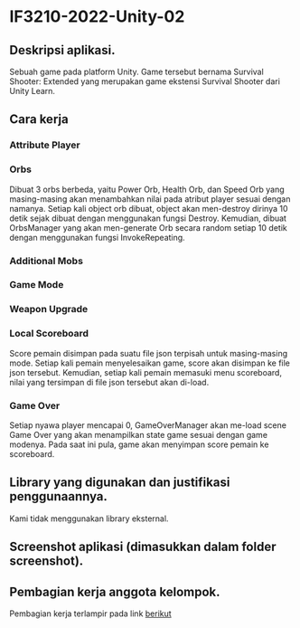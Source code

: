 # IF3210-2022-Unity-02

## Deskripsi aplikasi.
 Sebuah game pada platform Unity. Game tersebut bernama Survival Shooter: Extended yang merupakan game ekstensi Survival Shooter dari Unity Learn.

## Cara kerja
### Attribute Player
### Orbs
Dibuat 3 orbs berbeda, yaitu Power Orb, Health Orb, dan Speed Orb yang masing-masing akan menambahkan nilai pada atribut player sesuai dengan namanya. Setiap kali object orb dibuat, object akan men-destroy dirinya 10 detik sejak dibuat dengan menggunakan fungsi Destroy. Kemudian, dibuat OrbsManager yang akan men-generate Orb secara random setiap 10 detik dengan menggunakan fungsi InvokeRepeating.

### Additional Mobs
### Game Mode
### Weapon Upgrade
### Local Scoreboard
Score pemain disimpan pada suatu file json terpisah untuk masing-masing mode. Setiap kali pemain menyelesaikan game, score akan disimpan ke file json tersebut. Kemudian, setiap kali pemain memasuki menu scoreboard, nilai yang tersimpan di file json tersebut akan di-load.
### Game Over
Setiap nyawa player mencapai 0, GameOverManager akan me-load scene Game Over yang akan menampilkan state game sesuai dengan game modenya. Pada saat ini pula, game akan menyimpan score pemain ke scoreboard.

## Library yang digunakan dan justifikasi penggunaannya.
Kami tidak menggunakan library eksternal.

## Screenshot aplikasi (dimasukkan dalam folder screenshot).


## Pembagian kerja anggota kelompok.
Pembagian kerja terlampir pada link [berikut](https://docs.google.com/document/d/1vSBOwpcp0-wurAHgAQsOfZsRpDUaGRWDQ8l0TopB-2k/edit?usp=sharing)